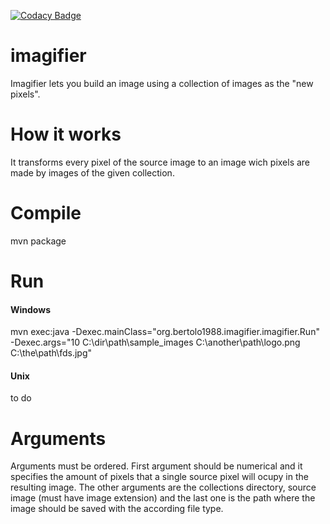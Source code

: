 [![Codacy Badge](https://api.codacy.com/project/badge/Grade/9669f28b3d144aa69de632e121b735b7)](https://www.codacy.com/app/tiagobertolo/imagifier?utm_source=github.com&amp;utm_medium=referral&amp;utm_content=bertolo1988/imagifier&amp;utm_campaign=Badge_Grade)
# imagifier
Imagifier lets you build an image using a collection of images as the "new pixels".

# How it works

It transforms every pixel of the source image to an image wich pixels are made by images of the given collection.

# Compile

mvn package

# Run

#### Windows

mvn exec:java -Dexec.mainClass="org.bertolo1988.imagifier.imagifier.Run" -Dexec.args="10 C:\dir\path\sample_images C:\another\path\logo.png C:\the\path\fds.jpg"

#### Unix

to do

# Arguments

Arguments must be ordered.
First argument should be numerical and it specifies the amount of pixels that a single source pixel will ocupy in the resulting image.
The other arguments are the collections directory, source image (must have image extension) and the last one is the path where the image should be saved with the according file type.
